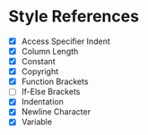 # Style References

- [x] Access Specifier Indent
- [x] Column Length
- [x] Constant
- [x] Copyright
- [x] Function Brackets
- [ ] If-Else Brackets
- [x] Indentation
- [x] Newline Character
- [x] Variable
